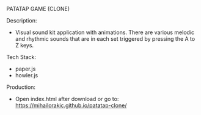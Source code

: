 PATATAP GAME (CLONE)

Description:

-  Visual sound kit application with animations. There are various melodic and rhythmic sounds that are in each set triggered by pressing the A to Z keys.

Tech Stack:

- paper.js
- howler.js

Production:
- Open index.html after download or go to: https://mihailorakic.github.io/patatap-clone/

